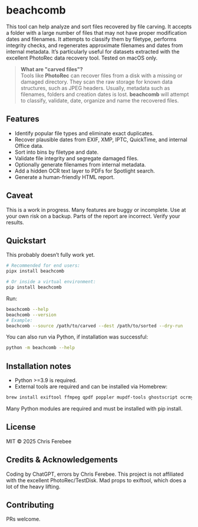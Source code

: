 # beachcomb

This tool can help analyze and sort files recovered by file carving. It
accepts a folder with a large number of files that may not have proper modification dates
and filenames. It attempts to classify them by filetype, performs integrity checks,
and regenerates approximate filenames and dates from internal metadata. It’s particularly
useful for datasets extracted with the excellent PhotoRec data recovery tool. Tested on
macOS only.

> **What are "carved files"?**  
> Tools like **PhotoRec** can recover files from a disk with a missing or damaged directory.
> They scan the raw storage for
> known data structures, such as JPEG headers. Usually, metadata such as filenames, folders
> and creation dates is lost. **beachcomb** will attempt
> to classify, validate, date, organize and name the recovered files.

## Features
- Identify popular file types and eliminate exact duplicates.
- Recover plausible dates from EXIF, XMP, IPTC, QuickTime, and internal Office data.
- Sort into bins by filetype and date.
- Validate file integrity and segregate damaged files.
- Optionally generate filenames from internal metadata.
- Add a hidden OCR text layer to PDFs for Spotlight search.
- Generate a human-friendly HTML report.

## Caveat
This is a work in progress. Many features are buggy or incomplete. Use at your own
risk on a backup. Parts of the report are incorrect. Verify your results.

## Quickstart
This probably doesn’t fully work yet.
```bash
# Recommended for end users:
pipx install beachcomb

# Or inside a virtual environment:
pip install beachcomb
```

Run:

```bash
beachcomb --help
beachcomb --version
# Example:
beachcomb --source /path/to/carved --dest /path/to/sorted --dry-run
```

You can also run via Python, if installation was successful:
```bash
python -m beachcomb --help
```

## Installation notes
- Python >=3.9 is required.
- External tools are required and can be installed via Homebrew:

```bash
brew install exiftool ffmpeg qpdf poppler mupdf-tools ghostscript ocrmypdf
```
Many Python modules are required and must be installed with pip install.

## License
MIT © 2025 Chris Ferebee

## Credits & Acknowledgements
Coding by ChatGPT, errors by Chris Ferebee.
This project is not affiliated with the excellent PhotoRec/TestDisk.
Mad props to exiftool, which does a lot of the heavy lifting.

## Contributing
PRs welcome.
